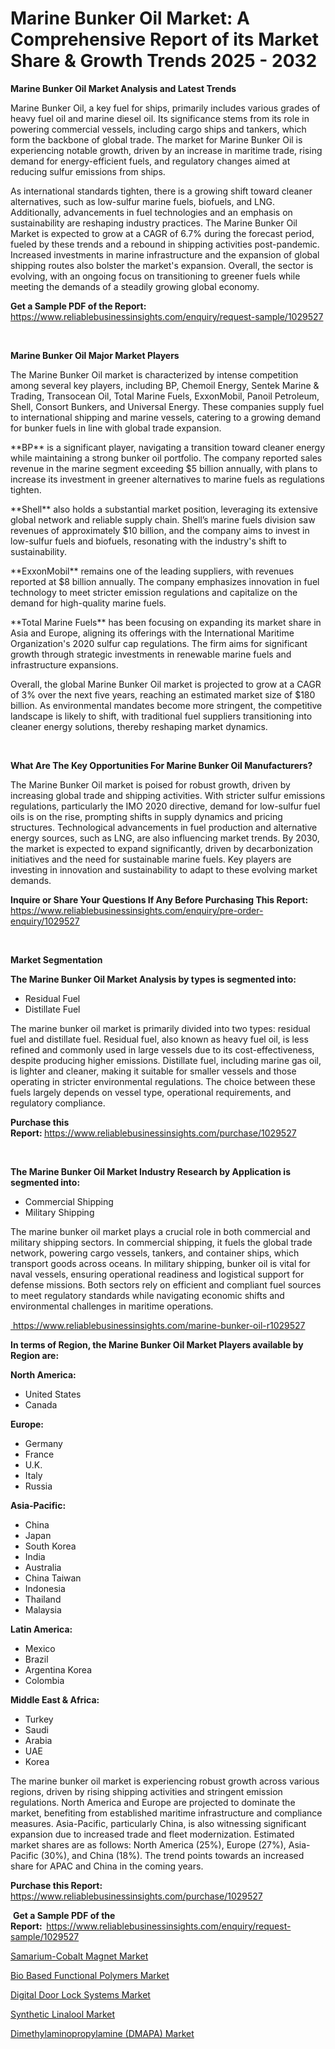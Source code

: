 <p><h1>Marine Bunker Oil Market: A Comprehensive Report of its Market Share & Growth Trends 2025 - 2032</h1></p><p><strong>Marine Bunker Oil Market Analysis and Latest Trends</strong></p>
<p><p>Marine Bunker Oil, a key fuel for ships, primarily includes various grades of heavy fuel oil and marine diesel oil. Its significance stems from its role in powering commercial vessels, including cargo ships and tankers, which form the backbone of global trade. The market for Marine Bunker Oil is experiencing notable growth, driven by an increase in maritime trade, rising demand for energy-efficient fuels, and regulatory changes aimed at reducing sulfur emissions from ships. </p><p>As international standards tighten, there is a growing shift toward cleaner alternatives, such as low-sulfur marine fuels, biofuels, and LNG. Additionally, advancements in fuel technologies and an emphasis on sustainability are reshaping industry practices. The Marine Bunker Oil Market is expected to grow at a CAGR of 6.7% during the forecast period, fueled by these trends and a rebound in shipping activities post-pandemic. Increased investments in marine infrastructure and the expansion of global shipping routes also bolster the market's expansion. Overall, the sector is evolving, with an ongoing focus on transitioning to greener fuels while meeting the demands of a steadily growing global economy.</p></p>
<p><strong>Get a Sample PDF of the Report:&nbsp;</strong> <a href="https://www.reliablebusinessinsights.com/enquiry/request-sample/1029527?utm_campaign=63&utm_medium=2&utm_source=Github&utm_content=ia&utm_term=21032025&utm_id=marine-bunker-oil">https://www.reliablebusinessinsights.com/enquiry/request-sample/1029527</a></p>
<p>&nbsp;</p>
<p><strong>Marine Bunker Oil Major Market Players</strong></p>
<p><p>The Marine Bunker Oil market is characterized by intense competition among several key players, including BP, Chemoil Energy, Sentek Marine & Trading, Transocean Oil, Total Marine Fuels, ExxonMobil, Panoil Petroleum, Shell, Consort Bunkers, and Universal Energy. These companies supply fuel to international shipping and marine vessels, catering to a growing demand for bunker fuels in line with global trade expansion.</p><p>**BP** is a significant player, navigating a transition toward cleaner energy while maintaining a strong bunker oil portfolio. The company reported sales revenue in the marine segment exceeding $5 billion annually, with plans to increase its investment in greener alternatives to marine fuels as regulations tighten.</p><p>**Shell** also holds a substantial market position, leveraging its extensive global network and reliable supply chain. Shell’s marine fuels division saw revenues of approximately $10 billion, and the company aims to invest in low-sulfur fuels and biofuels, resonating with the industry's shift to sustainability.</p><p>**ExxonMobil** remains one of the leading suppliers, with revenues reported at $8 billion annually. The company emphasizes innovation in fuel technology to meet stricter emission regulations and capitalize on the demand for high-quality marine fuels.</p><p>**Total Marine Fuels** has been focusing on expanding its market share in Asia and Europe, aligning its offerings with the International Maritime Organization's 2020 sulfur cap regulations. The firm aims for significant growth through strategic investments in renewable marine fuels and infrastructure expansions.</p><p>Overall, the global Marine Bunker Oil market is projected to grow at a CAGR of 3% over the next five years, reaching an estimated market size of $180 billion. As environmental mandates become more stringent, the competitive landscape is likely to shift, with traditional fuel suppliers transitioning into cleaner energy solutions, thereby reshaping market dynamics.</p></p>
<p>&nbsp;</p>
<p><strong>What Are The Key Opportunities For Marine Bunker Oil Manufacturers?</strong></p>
<p><p>The Marine Bunker Oil market is poised for robust growth, driven by increasing global trade and shipping activities. With stricter sulfur emissions regulations, particularly the IMO 2020 directive, demand for low-sulfur fuel oils is on the rise, prompting shifts in supply dynamics and pricing structures. Technological advancements in fuel production and alternative energy sources, such as LNG, are also influencing market trends. By 2030, the market is expected to expand significantly, driven by decarbonization initiatives and the need for sustainable marine fuels. Key players are investing in innovation and sustainability to adapt to these evolving market demands.</p></p>
<p><strong>Inquire or Share Your Questions If Any Before Purchasing This Report:</strong> <a href="https://www.reliablebusinessinsights.com/enquiry/pre-order-enquiry/1029527?utm_campaign=63&utm_medium=2&utm_source=Github&utm_content=ia&utm_term=21032025&utm_id=marine-bunker-oil">https://www.reliablebusinessinsights.com/enquiry/pre-order-enquiry/1029527</a></p>
<p>&nbsp;</p>
<p><strong>Market Segmentation</strong></p>
<p><strong>The Marine Bunker Oil Market Analysis by types is segmented into:</strong></p>
<p><ul><li>Residual Fuel</li><li>Distillate Fuel</li></ul></p>
<p><p>The marine bunker oil market is primarily divided into two types: residual fuel and distillate fuel. Residual fuel, also known as heavy fuel oil, is less refined and commonly used in large vessels due to its cost-effectiveness, despite producing higher emissions. Distillate fuel, including marine gas oil, is lighter and cleaner, making it suitable for smaller vessels and those operating in stricter environmental regulations. The choice between these fuels largely depends on vessel type, operational requirements, and regulatory compliance.</p></p>
<p><strong>Purchase this Report:&nbsp;</strong><a href="https://www.reliablebusinessinsights.com/purchase/1029527?utm_campaign=63&utm_medium=2&utm_source=Github&utm_content=ia&utm_term=21032025&utm_id=marine-bunker-oil">https://www.reliablebusinessinsights.com/purchase/1029527</a></p>
<p>&nbsp;</p>
<p><strong>The Marine Bunker Oil Market Industry Research by Application is segmented into:</strong></p>
<p><ul><li>Commercial Shipping</li><li>Military Shipping</li></ul></p>
<p><p>The marine bunker oil market plays a crucial role in both commercial and military shipping sectors. In commercial shipping, it fuels the global trade network, powering cargo vessels, tankers, and container ships, which transport goods across oceans. In military shipping, bunker oil is vital for naval vessels, ensuring operational readiness and logistical support for defense missions. Both sectors rely on efficient and compliant fuel sources to meet regulatory standards while navigating economic shifts and environmental challenges in maritime operations.</p></p>
<p><a href="https://www.reliablebusinessinsights.com/marine-bunker-oil-r1029527?utm_campaign=63&utm_medium=2&utm_source=Github&utm_content=ia&utm_term=21032025&utm_id=marine-bunker-oil">&nbsp;https://www.reliablebusinessinsights.com/marine-bunker-oil-r1029527</a></p>
<p><strong>In terms of Region, the Marine Bunker Oil Market Players available by Region are:</strong></p>
<p>
    <p> <strong> North America: </strong>
        <ul>
            <li>United States</li>
            <li>Canada</li>
        </ul>
        </p> 
    <p> <strong> Europe: </strong>
        <ul>
            <li>Germany</li>
            <li>France</li>
            <li>U.K.</li>
            <li>Italy</li>
            <li>Russia</li>
        </ul>
        </p> 
    <p> <strong> Asia-Pacific: </strong>
        <ul>
            <li>China</li>
            <li>Japan</li>
            <li>South Korea</li>
            <li>India</li>
            <li>Australia</li>
            <li>China Taiwan</li>
            <li>Indonesia</li>
            <li>Thailand</li>
            <li>Malaysia</li>
        </ul>
        </p> 
    <p> <strong> Latin America: </strong>
        <ul>
            <li>Mexico</li>
            <li>Brazil</li>
            <li>Argentina Korea</li>
            <li>Colombia</li>
        </ul>
        </p> 
    <p> <strong> Middle East & Africa: </strong>
        <ul>
            <li>Turkey</li>
            <li>Saudi</li>
            <li>Arabia</li>
            <li>UAE</li>
            <li>Korea</li>
        </ul>
    </p>
    </p>
<p><p>The marine bunker oil market is experiencing robust growth across various regions, driven by rising shipping activities and stringent emission regulations. North America and Europe are projected to dominate the market, benefiting from established maritime infrastructure and compliance measures. Asia-Pacific, particularly China, is also witnessing significant expansion due to increased trade and fleet modernization. Estimated market shares are as follows: North America (25%), Europe (27%), Asia-Pacific (30%), and China (18%). The trend points towards an increased share for APAC and China in the coming years.</p></p>
<p><strong>Purchase this Report: </strong><a href="https://www.reliablebusinessinsights.com/purchase/1029527?utm_campaign=63&utm_medium=2&utm_source=Github&utm_content=ia&utm_term=21032025&utm_id=marine-bunker-oil">https://www.reliablebusinessinsights.com/purchase/1029527</a></p>
<p>&nbsp;<strong>Get a Sample PDF of the Report:&nbsp;&nbsp;</strong><a href="https://www.reliablebusinessinsights.com/enquiry/request-sample/1029527?utm_campaign=63&utm_medium=2&utm_source=Github&utm_content=ia&utm_term=21032025&utm_id=marine-bunker-oil">https://www.reliablebusinessinsights.com/enquiry/request-sample/1029527</a></p>
<p><strong></strong></p>
<p><p><a href="https://github.com/goreabeeran/Market-Research-Report-List-1/blob/main/samarium-cobalt-magnet-market.md?utm_campaign=63&utm_medium=2&utm_source=Github&utm_content=ia&utm_term=21032025&utm_id=marine-bunker-oil">Samarium-Cobalt Magnet Market</a></p><p><a href="https://github.com/klinzenisaa/Market-Research-Report-List-1/blob/main/bio-based-functional-polymers-market.md?utm_campaign=63&utm_medium=2&utm_source=Github&utm_content=ia&utm_term=21032025&utm_id=marine-bunker-oil">Bio Based Functional Polymers Market</a></p><p><a href="https://github.com/romeoacuffap/Market-Research-Report-List-1/blob/main/digital-door-lock-systems-market.md?utm_campaign=63&utm_medium=2&utm_source=Github&utm_content=ia&utm_term=21032025&utm_id=marine-bunker-oil">Digital Door Lock Systems Market</a></p><p><a href="https://github.com/prumrupear/Market-Research-Report-List-1/blob/main/synthetic-linalool-market.md?utm_campaign=63&utm_medium=2&utm_source=Github&utm_content=ia&utm_term=21032025&utm_id=marine-bunker-oil">Synthetic Linalool Market</a></p><p><a href="https://github.com/kelttnandan9/Market-Research-Report-List-1/blob/main/dimethylaminopropylamine-dmapa-market.md?utm_campaign=63&utm_medium=2&utm_source=Github&utm_content=ia&utm_term=21032025&utm_id=marine-bunker-oil">Dimethylaminopropylamine (DMAPA) Market</a></p></p>